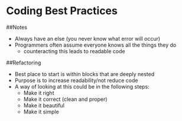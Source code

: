 # Coding Best Practices

##Notes

* Always have an else (you never know what error will occur)
* Programmers often assume everyone knows all the things they do
	* counteracting this leads to readable code

##Refactoring

* Best place to start is within blocks that are deeply nested
* Purpose is to increase readability/not reduce code
* A way of looking at this could be in the following steps:
  * Make it right
  * Make it correct (clean and proper)
  * Make it beautiful
  * Make it simple
